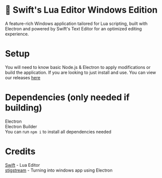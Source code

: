 # 🔨 Swift's Lua Editor Windows Edition
A feature-rich Windows application tailored for Lua scripting, built with Electron and powered by Swift's Text Editor for an optimized editing experience.

# Setup
You will need to know basic Node.js & Electron to apply modifications or build the application. If you are looking to just install and use. You can view our releases [here](https://github.com/swifteditor/windows/releases/tag/releases)

# Dependencies (only needed if building)
Electron<br>
Electron Builder<br>
You can run `npm i` to install all dependencies needed

# Credits
[Swift](https://github.com/swiftscripts0) - Lua Editor<br>
[stigstream](https://github.com/stigstream) - Turning into windows app using Electron
